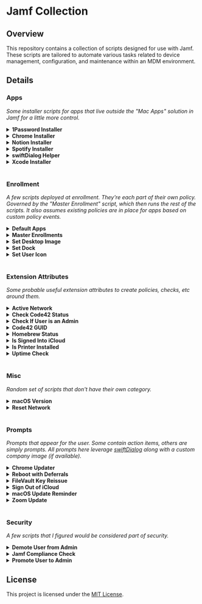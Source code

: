 # Jamf Collection

## Overview

This repository contains a collection of scripts designed for use with Jamf. These scripts are tailored to automate various tasks related to device management, configuration, and maintenance within an MDM environment. 

## Details

### Apps
*Some installer scripts for apps that live outside the "Mac Apps" solution in Jamf for a little more control.*
<details>
<summary markdown="span"><strong>1Password Installer</strong></summary>
<br>
  
[1passwordInstaller](https://github.com/ganidran/Jamf-Collection/blob/main/Apps/1passwordInstaller.sh) | 
Checks for 1Password 7, uninstalls it if found and installs the latest 1Password app. It's been found that 1Pass 7 could be vulnerable and it's suggested to remove it first.
<br><br>
</details>

<details>
<summary markdown="span"><strong>Chrome Installer</strong></summary>
<br>

[chromeInstaller](https://github.com/ganidran/Jamf-Collection/blob/main/Apps/chromeInstaller.sh) | 
Quick and easy installer for Google Chrome. The URL already acknowledges the terms of agreement. [See this for more info](https://support.google.com/chrome/a/answer/9915669?hl=en).
<br><br>
</details>

<details>
<summary markdown="span"><strong>Notion Installer</strong></summary>
<br>

[notionInstaller](https://github.com/ganidran/Jamf-Collection/blob/main/Apps/notionInstaller.sh) | 
Installs Notion in the background based on chip architecture. It also adds ownership/permissions to the app.
<br><br>

</details>

<details>
<summary markdown="span"><strong>Spotify Installer</strong></summary>
<br>

[spotifyInstaller](https://github.com/ganidran/Jamf-Collection/blob/main/Apps/spotifyInstaller.sh) | 
Installs Spotify in the background based on chip architecture. It also adds ownership/permissions to the app.
<br><br>

</details>

</details>

<details>
<summary markdown="span"><strong>swiftDialog Helper</strong></summary>
<br>

[swiftdialogInstallHelper](https://github.com/ganidran/Jamf-Collection/blob/main/Apps/swiftdialogInstallHelper.sh) | 
A script that I add to the installer policy along with the swiftDialog package to make it easy for the app icon to update as well as loading font daemons to avoid font errors in the output log. 
<br><br>

</details>

<details>
<summary markdown="span"><strong>Xcode Installer</strong></summary>
<br>

[xcodeInstaller](https://github.com/ganidran/Jamf-Collection/blob/main/Apps/xcodeInstaller.sh) | 
Modified script from James Smith's guide [found here](https://smithjw.me/posts/2022-05-20-installing-xcode-xip/). 
</details>
<br>

### Enrollment
*A few scripts deployed at enrollment. They're each part of their own policy. Governed by the "Master Enrollment" script, which then runs the rest of the scripts. It also assumes existing policies are in place for apps based on custom policy events.*
<details>
<summary markdown="span"><strong>Default Apps</strong></summary>
<br>

[defaultApps](https://github.com/ganidran/Jamf-Collection/blob/main/Enrollment/defaultApps.sh) | 
Sets default apps for a browser and an email client via a corresponding agent string. Example: `com.google.Chrome` if you want to make Chrome the default for both. May require a restart and that can be set in this script or elsewhere (it's in the "Master Enrollment" script here). 
<br><br>
</details>

<details>
<summary markdown="span"><strong>Master Enrollments</strong></summary>
<br>

[masterEnroll](https://github.com/ganidran/Jamf-Collection/blob/main/Enrollment/masterEnroll.sh) | 
Master script used to enroll a machine and properly install all that it may need. It places a full screen window so that a user can't use their machine as items install. It's an alternative to Jamf's solution and others out there to allow for more customization. Once installation is complete, it restarts the computer at the end. It leverages [swiftDialog]([https://www.mit.edu/~amini/LICENSE.md](https://github.com/swiftDialog/swiftDialog/wiki)) for the prompt along with a custom company image (if available).
<br><br>
</details>

<details>
<summary markdown="span"><strong>Set Desktop Image</strong></summary>
<br>

[setDesktopImage](https://github.com/ganidran/Jamf-Collection/blob/main/Enrollment/setDesktopImage.sh) | 
Sets a desktop image during enrollment. This is contingent on a policy that both installs [desktoppr](https://github.com/scriptingosx/desktoppr) and a custom wallpaper image into /Library/Desktop Pictures. That'll allow for users to both modify it and/or change back to it via System Settings if they want to. Separate from the Jamf solution. 
<br><br>
</details>

<details>
<summary markdown="span"><strong>Set Dock</strong></summary>
<br>

[setDock](https://github.com/ganidran/Jamf-Collection/blob/main/Enrollment/setDock.sh) | 
Sets a collection of apps, shortcuts and/or folders to the dock based on macOS version. Custom dock is created by Techion's [Dock Master](https://techion.com.au/blog/2015/4/28/dock-master).
<br><br>
</details>

<details>
<summary markdown="span"><strong>Set User Icon</strong></summary>
<br>

[setDock](https://github.com/ganidran/Jamf-Collection/blob/main/Enrollment/setUserIcon.sh) | 
Sets a predefined user icon during enrollment. This assumes you've packaged and deployed user images to the path in this script earlier in the enrollment process.
</details>
<br>

### Extension Attributes
*Some probable useful extension attributes to create policies, checks, etc around them.*
<details>
<summary markdown="span"><strong>Active Network</strong></summary>
<br>

[activeNetwork](https://github.com/ganidran/Jamf-Collection/blob/main/Extension-Attributes/activeNetwork.sh) | 
Displays what the active network of a computer is. Ie: ethernet, Wi-Fi, etc..
<br><br>

</details>

<details>
<summary markdown="span"><strong>Check Code42 Status</strong></summary>
<br>

[checkCode42](https://github.com/ganidran/Jamf-Collection/blob/main/Extension-Attributes/checkCode42.sh) | 
If you have Code42 installed, this is a great way to check its status. 
<br><br>

</details>

<details>
<summary markdown="span"><strong>Check If User is an Admin</strong></summary>
<br>

[checkIfUserIsAdmin](https://github.com/ganidran/Jamf-Collection/blob/main/Extension-Attributes/checkIfUserIsAdmin.sh) | 
Outputs a binary response after checking if the user is an admin. 
<br><br>

</details>

<details>
<summary markdown="span"><strong>Code42 GUID</strong></summary>
<br>

[code42GUID](https://github.com/ganidran/Jamf-Collection/blob/main/Extension-Attributes/code42Guid.sh) | 
Grabs the GUID from the machine and adds it to Jamf. This helps in auditing and cross-referencing both since Incydr doesn't 'display serial numbers. 
<br><br>

</details>

<details>
<summary markdown="span"><strong>Homebrew Status</strong></summary>
<br>

[hombrew](https://github.com/ganidran/Jamf-Collection/blob/main/Extension-Attributes/homebrew.sh) | 
Easy way to check if Homebrew is installed on a Mac. 
<br><br>

</details>

<details>
<summary markdown="span"><strong>Is Signed Into iCloud</strong></summary>
<br>

[isSignedIntoIcloud](https://github.com/ganidran/Jamf-Collection/blob/main/Extension-Attributes/isSignedIntoIcloud.sh) | 
Checks to see if the user is signed into iCloud and if so, spits out the Apple ID(s) used. Can be used to scope policies and/or config profiles to these users.
<br><br>

</details>

<details>
<summary markdown="span"><strong>Is Printer Installed</strong></summary>
<br>

[printerInstalled](https://github.com/ganidran/Jamf-Collection/blob/main/Extension-Attributes/printerInstalled.sh) | 
Based on printer IP, checks to see if that specific printer is installed. Found this easier for certain scopes. 
<br><br>

</details>

<details>
<summary markdown="span"><strong>Uptime Check</strong></summary>
<br>

[uptime](https://github.com/ganidran/Jamf-Collection/blob/main/Extension-Attributes/uptime.sh) | 
Displays a computer's uptime. 

</details>
<br>

### Misc
*Random set of scripts that don't have their own category.*

<details>
<summary markdown="span"><strong>macOS Version</strong></summary>
<br>

[osVersionCheck](https://github.com/ganidran/Jamf-Collection/blob/main/Misc/osVersionCheck.sh) | 
Quick if/then statement that displays what the major macOS version is and continues on depending on which. Can be modified as needed.
<br><br>

</details>

<details>
<summary markdown="span"><strong>Reset Network</strong></summary>
<br>

[resetNetwork](https://github.com/ganidran/Jamf-Collection/blob/main/Misc/resetNetwork.sh) | 
A way to nuke/reset a computers Network on a Mac. The same ideas as "Reset Network Settings" on iOS.
<br><br>

</details>
<br>

### Prompts
*Prompts that appear for the user. Some contain action items, others are simply prompts. All prompts here leverage [swiftDialog]([https://www.mit.edu/~amini/LICENSE.md](https://github.com/swiftDialog/swiftDialog/wiki)) along with a custom company image (if available).*

<details>
<summary markdown="span"><strong>Chrome Updater</strong></summary>
<br>

[chromeUpdate](https://github.com/ganidran/Jamf-Collection/blob/main/Prompts/chromeUpdate.sh) | 
Updates Chrome in the background if it's not managed by Google Workspace Admin. Parameter 4 specifies the release date of the latest update. Parameter 5 specifies the Chrome version.
<br><br>

</details>

<details>
<summary markdown="span"><strong>Reboot with Deferrals</strong></summary>
<br>

[deferredRestart](https://github.com/ganidran/Jamf-Collection/blob/main/Prompts/deferredRestart.sh) | 
A prompt that asks users to reboot the computer alongside a set number of deferrals. There's a prompt for when there are deferrals left and one for when there are no more. 
<br><br>

</details>

<details>
<summary markdown="span"><strong>FileVault Key Reissue</strong></summary>
<br>

[filevaultRekey](https://github.com/ganidran/Jamf-Collection/blob/main/Prompts/filevaultRekey.sh) | 
Modified script from Elliot Jordan's guide [found here](https://github.com/homebysix/jss-filevault-reissue) to utilize swiftDialog and run a recon at the end.
<br><br>

</details>

<details>
<summary markdown="span"><strong>Sign Out of iCloud</strong></summary>
<br>

[icloudSignOut](https://github.com/ganidran/Jamf-Collection/blob/main/Prompts/icloudSignOut.sh) | 
In the rare times someone is able to sign into iCloud when a config profile restricts it, this prompts the user to sign out. Works in tandem with the extension attribute above to create a smart group scoped to users that are signed in.
<br><br>

</details>

<details>
<summary markdown="span"><strong>macOS Update Reminder</strong></summary>
<br>

[macosUpdateReminder](https://github.com/ganidran/Jamf-Collection/blob/main/Prompts/macosUpdateReminder.sh) | 
A prompt that urges users to update. Parameter 4 is the date that the OS version was released - this is done so that the referral plist is unique to each OS version in case we need to audit (otherwise it overrides the plist if the filename is the same). This is used in tandem with policies using Graham Pugh's [erase-install](https://github.com/grahampugh).  
<br><br>

</details>

<details>
<summary markdown="span"><strong>Zoom Update</strong></summary>
<br>

[updateZoom](https://github.com/ganidran/Jamf-Collection/blob/main/Prompts/updateZoom.sh) | 
Prompts user to update Zoom if it's not done automatically.  

</details>
<br>

### Security
*A few scripts that I figured would be considered part of security.*

<details>
<summary markdown="span"><strong>Demote User from Admin</strong></summary>
<br>

[demoteUserFromAdmin](https://github.com/ganidran/Jamf-Collection/blob/main/Security/demoteUserFromAdmin.sh) | 
Script that demotes a user as Admin. Used when admins are given perms temporarily. I saw Jamf recently come out with this feature (as of 04.2024) but again, I enjoy having a bit more control. 
<br><br>

</details>

<details>
<summary markdown="span"><strong>Jamf Compliance Check</strong></summary>
<br>

[jamfComplianceCheck](https://github.com/ganidran/Jamf-Collection/blob/main/Security/jamfComplianceCheck.sh) | 
Quick script that checks compliance of an asset with Jamf Pro. 
<br><br>

</details>

<details>
<summary markdown="span"><strong>Promote User to Admin</strong></summary>
<br>

[promoteUserToAdmin](https://github.com/ganidran/Jamf-Collection/blob/main/Security/promoteUserToAdmin.sh) | 
Similar to demoteUserFromAdmin, this promotes a user to admin. Deployed via Self Service when working with a user remotely. 

</details>

## License

This project is licensed under the [MIT License](https://www.mit.edu/~amini/LICENSE.md).
